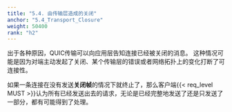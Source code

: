 ```yaml
---
title: "5.4. 由传输层造成的关闭"
anchor: "5.4_Transport_Closure"
weight: 50400
rank: "h2"
---
```


出于各种原因，QUIC传输可以向应用层告知连接已经被关闭的消息。
这种情况可能是因为对端主动发起了关闭、某个传输层的错误或者网络拓扑上的变化打断了可连接性。

如果一条连接在没有发送**关闭帧**的情况下就终止了，那么客户端{{< req_level MUST >}}认为所有已经发送出去的请求，无论是已经完整地发送了还是只发送了一部分，都有可能得到了处理。
